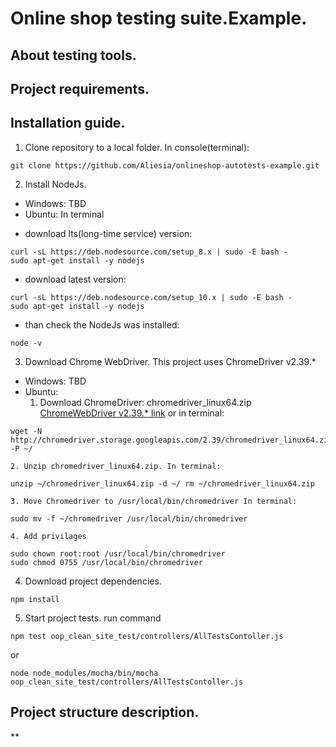 # Online shop testing suite.Example.
## About testing tools.
## Project requirements.
## Installation guide.
1. Clone repository to a local folder.
In console(terminal):
```
git clone https://github.com/Aliesia/onlineshop-autotests-example.git 
```

2. Install NodeJs.
- Windows:
TBD
- Ubuntu:
In terminal 

* download lts(long-time service) version:
``` 
curl -sL https://deb.nodesource.com/setup_8.x | sudo -E bash -
sudo apt-get install -y nodejs
```

* download latest version:
```
curl -sL https://deb.nodesource.com/setup_10.x | sudo -E bash -
sudo apt-get install -y nodejs
```

* than check the NodeJs was installed:
```
node -v
```

3. Download Chrome WebDriver.
This project uses ChromeDriver v2.39.*

- Windows:
TBD
- Ubuntu:
	1. Download ChromeDriver: chromedriver_linux64.zip
[ChromeWebDriver v2.39.* link](https://chromedriver.storage.googleapis.com/index.html?path=2.39/) or in terminal: 
```
wget -N http://chromedriver.storage.googleapis.com/2.39/chromedriver_linux64.zip -P ~/
```
	2. Unzip chromedriver_linux64.zip. In terminal: 
```
unzip ~/chromedriver_linux64.zip -d ~/ rm ~/chromedriver_linux64.zip
```
	3. Move Chromedriver to /usr/local/bin/chromedriver In terminal: 
```
sudo mv -f ~/chromedriver /usr/local/bin/chromedriver
```
	4. Add privilages 
```
sudo chown root:root /usr/local/bin/chromedriver
sudo chmod 0755 /usr/local/bin/chromedriver
```

4. Download project dependencies.
```
npm install
```
5. Start project tests.
run command
```
npm test oop_clean_site_test/controllers/AllTestsContoller.js
```
or
```
node node_modules/mocha/bin/mocha oop_clean_site_test/controllers/AllTestsContoller.js
```
## Project structure description.
**
